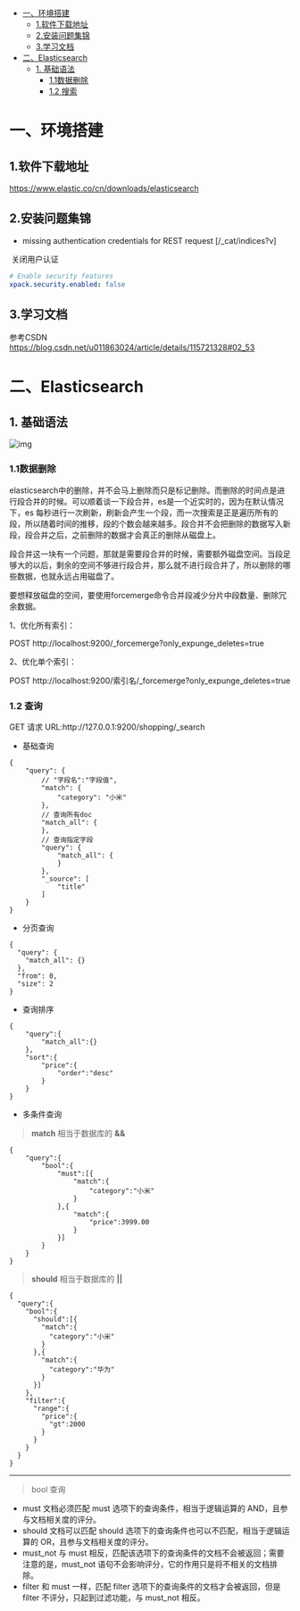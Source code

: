 <!-- TOC -->

* [一、环境搭建](#)
    * [1.软件下载地址](#1)
    * [2.安装问题集锦](#2)
    * [3.学习文档](#3)
* [二、Elasticsearch](#elasticsearch)
    * [1. 基础语法](#1-)
        * [1.1数据删除](#11)
        * [1.2 搜索](#12-)

<!-- TOC -->

# 一、环境搭建

## 1.软件下载地址

https://www.elastic.co/cn/downloads/elasticsearch

## 2.安装问题集锦

- missing authentication credentials for REST request [/_cat/indices?v]

​ 关闭用户认证

```yaml
# Enable security features
xpack.security.enabled: false
```

## 3.学习文档

参考CSDN https://blog.csdn.net/u011863024/article/details/115721328#02_53

# 二、Elasticsearch

## 1. 基础语法

![img](https://img-blog.csdnimg.cn/img_convert/146a779da01f53e7f7a8d53132d3c7cf.png)

### 1.1数据删除

elasticsearch中的删除，并不会马上删除而只是标记删除。而删除的时间点是进行段合并的时候。可以顺着谈一下段合并，es是一个近实时的，因为在默认情况下，es
每秒进行一次刷新，刷新会产生一个段，而一次搜索是正是遍历所有的段，所以随着时间的推移，段的个数会越来越多。段合并不会把删除的数据写入新段，段合并之后，之前删除的数据才会真正的删除从磁盘上。

段合并这一块有一个问题，那就是需要段合并的时候，需要额外磁盘空间。当段足够大的以后，剩余的空间不够进行段合并，那么就不进行段合并了，所以删除的哪些数据，也就永远占用磁盘了。

要想释放磁盘的空间，要使用forcemerge命令合并段减少分片中段数量、删除冗余数据。

1、优化所有索引：

POST http://localhost:9200/_forcemerge?only_expunge_deletes=true

2、优化单个索引：

POST http://localhost:9200/索引名/_forcemerge?only_expunge_deletes=true

### 1.2 查询

<p>GET 请求  URL:http://127.0.0.1:9200/shopping/_search</p>

- 基础查询
```json5
{
    "query": {
        // "字段名":"字段值",
        "match": {
            "category": "小米"
        },
        // 查询所有doc
        "match_all": {
        },
        // 查询指定字段
        "query": {
            "match_all": {
            }
        },
        "_source": [
            "title"
        ]
    }
}
```
- 分页查询
```json5
{
  "query": {
    "match_all": {}
  },
  "from": 0,
  "size": 2
}
```
- 查询排序
```json5
{
	"query":{
		"match_all":{}
	},
	"sort":{
		"price":{
			"order":"desc"
		}
	}
}

```

- 多条件查询
> **match** 相当于数据库的 **&&** 
```json5
{
	"query":{
		"bool":{
			"must":[{
				"match":{
					"category":"小米"
				}
			},{
				"match":{
					"price":3999.00
				}
			}]
		}
	}
}
```
> **should** 相当于数据库的 **||**
```json5
{
  "query":{
    "bool":{
      "should":[{
        "match":{
          "category":"小米"
        }
      },{
        "match":{
          "category":"华为"
        }
      }]
    },
    "filter":{
      "range":{
        "price":{
          "gt":2000
        }
      }
    }
  }
}
```
---

> bool 查询
- must 文档必须匹配 must 选项下的查询条件，相当于逻辑运算的 AND，且参与文档相关度的评分。
- should 文档可以匹配 should 选项下的查询条件也可以不匹配，相当于逻辑运算的 OR，且参与文档相关度的评分。
- must_not 与 must 相反，匹配该选项下的查询条件的文档不会被返回；需要注意的是，must_not 语句不会影响评分，它的作用只是将不相关的文档排除。
- filter 和 must 一样，匹配 filter 选项下的查询条件的文档才会被返回，但是 filter 不评分，只起到过滤功能，与 must_not 相反。





